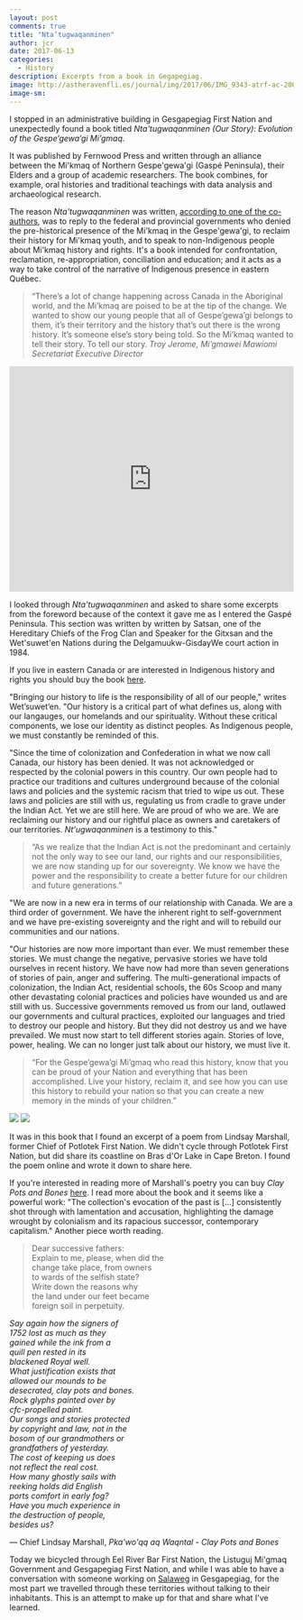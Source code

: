 ```yaml
---
layout: post
comments: true
title: "Nta’tugwaqanminen"
author: jcr
date: 2017-06-13
categories:
  - History
description: Excerpts from a book in Gegapegiag.
image: http://astheravenfli.es/journal/img/2017/06/IMG_9343-atrf-ac-2000-2-web.jpg
image-sm:
---
```


I stopped in an administrative building in Gesgapegiag First Nation and unexpectedly found a book titled <i>Nta'tugwaqanminen (Our Story): Evolution of the Gespe’gewa’gi Mi’gmaq</i>.

It was published by Fernwood Press and written through an alliance between the Mi'kmaq of Northern Gespe'gewa'gi (Gaspé Peninsula), their Elders and a group of academic researchers. The book combines, for example, oral histories and traditional teachings with data analysis and archaeological research.

The reason <i>Nta'tugwaqanminen</i> was written, <a href="http://kukukwes.com/2016/11/18/an-interview-with-danielle-cyr-co-author-of-book-about-history-of-gespegewagi-migmaq/" target="blank">according to one of the co-authors</a>, was to reply to the federal and provincial governments who denied the pre-historical presence of the Mi'kmaq in the Gespe'gewa'gi, to reclaim their history for Mi'kmaq youth, and to speak to non-Indigenous people about Mi'kmaq history and rights. It's a book intended for confrontation, reclamation, re-appropriation, conciliation and education; and it acts as a way to take control of the narrative of Indigenous presence in eastern Québec.

<blockquote>&ldquo;There&rsquo;s a lot of change happening across Canada in the Aboriginal world, and the Mi&rsquo;kmaq are poised to be at the tip of the change. We wanted to show our young people that all of Gespe&rsquo;gewa&rsquo;gi belongs to them, it&rsquo;s their territory and the history that&rsquo;s out there is the wrong history. It&rsquo;s someone else&rsquo;s story being told. So the Mi&rsquo;kmaq wanted to tell their story. To tell our story. <cite>Troy Jerome, Mi’gmawei Mawiomi Secretariat Executive Director</cite></blockquote>

<iframe width="100%" height="400" src="https://www.youtube.com/embed/RwH7wnWdAr4" frameborder="0" allowfullscreen></iframe>

I looked through <i>Nta'tugwaqanminen</i> and asked to share some excerpts from the foreword because of the context it gave me as I entered the Gaspé Peninsula. This section was written by written by Satsan, one of the Hereditary Chiefs of the Frog Clan and Speaker for the Gitxsan and the Wet'suwet'en Nations during the Delgamuukw-GisdayWe court action in 1984.

If you live in eastern Canada or are interested in Indigenous history and rights you should buy the book <a href="https://fernwoodpublishing.ca/book/ntatugwaqanminen" target="blank">here</a>.

"Bringing our history to life is the responsibility of all of our people," writes Wet’suwet’en. "Our history is a critical part of what defines us, along with our langauges, our homelands and our spirituality. Without these critical components, we lose our identity as distinct peoples. As Indigenous people, we must constantly be reminded of this.

"Since the time of colonization and Confederation in what we now call Canada, our history has been denied. It was not acknowledged or respected by the colonial powers in this country. Our own people had to practice our traditions and cultures underground because of the colonial laws and policies and the systemic racism that tried to wipe us out. These laws and policies are still with us, regulating us from cradle to grave under the Indian Act. Yet we are still here. We are proud of who we are. We are reclaiming our history and our rightful place as owners and caretakers of our territories. <i>Nt'ugwaqanminen</i> is a testimony to this."

<blockquote>&ldquo;As we realize that the Indian Act is not the predominant and certainly not the only way to see our land, our rights and our responsibilities, we are now standing up for our sovereignty. We know we have the power and the responsibility to create a better future for our children and future generations.&rdquo;</blockquote>

"We are now in a new era in terms of our relationship with Canada. We are a third order of government. We have the inherent right to self-government and we have pre-existing sovereignty and the right and will to rebuild our communities and our nations.

"Our histories are now more important than ever. We must remember these stories. We must change the negative, pervasive stories we have told ourselves in recent history. We have now had more than seven generations of stories of pain, anger and suffering. The multi-generational impacts of colonization, the Indian Act, residential schools, the 60s Scoop and many other devastating colonial practices and policies have wounded us and are still with us. Successive governments removed us from our land, outlawed our governments and cultural practices, exploited our languages and tried to destroy our people and history. But they did not destroy us and we have prevailed. We must now start to tell different stories again. Stories of love, power, healing. We can no longer just talk about our history, we must live it.

<blockquote>&ldquo;For the Gespe&rsquo;gewa&rsquo;gi Mi&rsquo;gmaq who read this history, know that you can be proud of your Nation and everything that has been accomplished. Live your history, reclaim it, and see how you can use this history to rebuild your nation so that you can create a new memory in the minds of your children.&rdquo;</blockquote>

<img src="http://astheravenfli.es/journal/img/2017/06/IMG_3432-atrf-jcr-2000-web.jpg">

<img src="http://astheravenfli.es/journal/img/2017/06/IMG_3429-atrf-jcr-2000-web.jpg">

It was in this book that I found an excerpt of a poem from Lindsay Marshall, former Chief of Potlotek First Nation. We didn't cycle through Potlotek First Nation, but did share its coastline on Bras d'Or Lake in Cape Breton. I found the poem online and wrote it down to share here.

If you're interested in reading more of Marshall's poetry you can buy <i>Clay Pots and Bones</i> <a href="https://www.nimbus.ca/store/fiction-and-poetry/poetry/clay-pots-and-bones.html" target="blank">here</a>. I read more about the book and it seems like a powerful work: "The collection's evocation of the past is [&hellip;] consistently shot through with lamentation and accusation, highlighting the damage wrought by colonialism and its rapacious successor, contemporary capitalism." Another piece worth reading.

<blockquote>Dear successive fathers:<br>
Explain to me, please, when did the<br>
change take place, from owners<br>
to wards of the selfish state?<br>
Write down the reasons why<br>
the land under our feet became<br>
foreign soil in perpetuity.</blockquote>

<i>Say again how the signers of<br>
1752 lost as much as they<br>
gained while the ink from a<br>
quill pen rested in its<br>
blackened Royal well.<br>
What justification exists that<br>
allowed our mounds to be<br>
desecrated, clay pots and bones.<br>
Rock glyphs painted over by<br>
cfc-propelled paint.<br>
Our songs and stories protected<br>
by copyright and law, not in the<br>
bosom of our grandmothers or<br>
grandfathers of yesterday.<br>
The cost of keeping us does<br>
not reflect the real cost.<br>
How many ghostly sails with<br>
reeking holds did English<br>
ports comfort in early fog?<br>
Have you much experience in<br>
the destruction of people,<br>
besides us?</i>

— Chief Lindsay Marshall, <i>Pka'wo'qq aq Waqntal - Clay Pots and Bones</i>

Today we bicycled through Eel River Bar First Nation, the Listuguj Mi'gmaq Government and Gesgapegiag First Nation, and while I was able to have a conversation with someone working on <a href="http://www.salaweg.com" target="blank">Salaweg</a> in Gesgapegiag, for the most part we travelled through these territories without talking to their inhabitants. This is an attempt to make up for that and share what I've learned.
